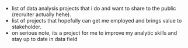 - list of data analysis projects that i do and want to share to the public (recruiter actually hehe).
- list of projects that hopefully can get me employed and brings value to stakeholder.
- on serious note, its a project for me to improve my analytic skills and stay up to date in data field
